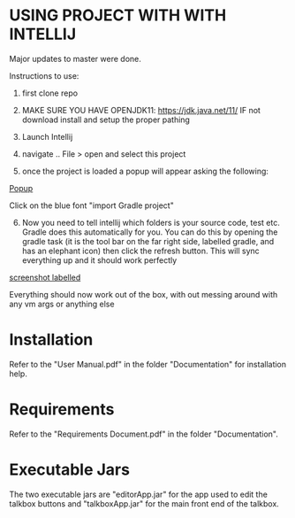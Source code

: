# USING PROJECT WITH WITH INTELLIJ
Major updates to master were done.

Instructions to use:
1) first clone repo

2) MAKE SURE YOU HAVE OPENJDK11:  https://jdk.java.net/11/
IF not download install and setup the proper pathing

3) Launch Intellij

4) navigate .. File > open
  and select this project

5) once the project is loaded a popup will appear  asking the following:

[Popup](https://github.com/Derevi/submission/blob/master/Capture1.PNG)

  Click on the blue font "import Gradle project"
  
6) Now you need to tell intellij which folders is your source code, test etc. Gradle does this automatically for you.
You can do this by opening the gradle task (it is the tool bar on the far right side, labelled gradle, and has an elephant icon)
then click the refresh button. This will sync everything up and it should work perfectly

[screenshot labelled](https://github.com/Derevi/submission/blob/master/Capture2.PNG)

  Everything should now work out of the box, with out messing around with any vm args or anything else



# Installation

Refer to the "User Manual.pdf" in the folder "Documentation" for installation help.

# Requirements

Refer to the "Requirements Document.pdf" in the folder "Documentation".

# Executable Jars

The two executable jars are "editorApp.jar" for the app used to edit the talkbox buttons and "talkboxApp.jar" for the main front end of the talkbox.
